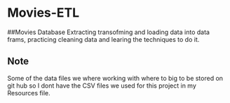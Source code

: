 # Movies-ETL
##Movies Database
Extracting transofming and loading data into data frams, practicing cleaning data and learing the techniques to do it.
## Note
Some of the data files we where working with where to big to be stored on git hub so I dont have the CSV files we used for this project in my Resources file.
